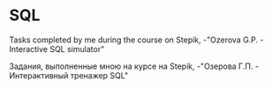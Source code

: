 # SQL
Tasks completed by me during the course on Stepik, -"Ozerova G.P. - Interactive SQL simulator"

Задания, выполненные мною на курсе на Stepik, -"Озерова Г.П. - Интерактивный тренажер SQL"
